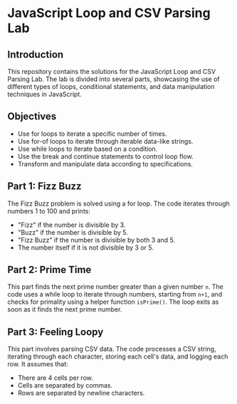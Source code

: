 # JavaScript Loop and CSV Parsing Lab

## Introduction
This repository contains the solutions for the JavaScript Loop and CSV Parsing Lab. The lab is divided into several parts, showcasing the use of different types of loops, conditional statements, and data manipulation techniques in JavaScript.

## Objectives
- Use for loops to iterate a specific number of times.
- Use for-of loops to iterate through iterable data-like strings.
- Use while loops to iterate based on a condition.
- Use the break and continue statements to control loop flow.
- Transform and manipulate data according to specifications.

## Part 1: Fizz Buzz
The Fizz Buzz problem is solved using a for loop. The code iterates through numbers 1 to 100 and prints:
- "Fizz" if the number is divisible by 3.
- "Buzz" if the number is divisible by 5.
- "Fizz Buzz" if the number is divisible by both 3 and 5.
- The number itself if it is not divisible by 3 or 5.

## Part 2: Prime Time
This part finds the next prime number greater than a given number `n`. The code uses a while loop to iterate through numbers, starting from `n+1`, and checks for primality using a helper function `isPrime()`. The loop exits as soon as it finds the next prime number.

## Part 3: Feeling Loopy
This part involves parsing CSV data. The code processes a CSV string, iterating through each character, storing each cell's data, and logging each row. It assumes that:
- There are 4 cells per row.
- Cells are separated by commas.
- Rows are separated by newline characters.


